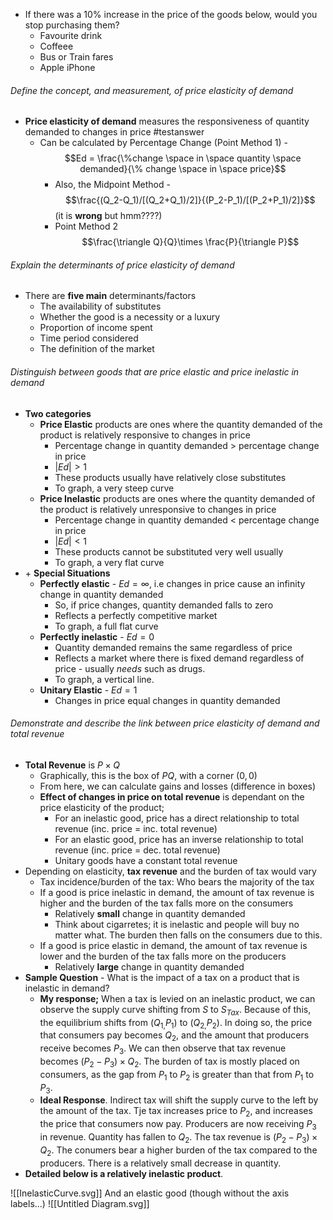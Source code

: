 - If there was a 10% increase in the price of the goods below, would you stop purchasing them?
	- Favourite drink
	- Coffeee
	- Bus or Train fares
	- Apple iPhone

###### Define the concept, and measurement, of price elasticity of demand
- **Price elasticity of demand** measures the responsiveness of quantity demanded to changes in price #testanswer 
	- Can be calculated by Percentage Change (Point Method 1) - $$Ed = \frac{\%change \space in \space quantity \space demanded}{\% change \space in \space price}$$
		- Also, the Midpoint Method - $$\frac{(Q_2-Q_1)/[(Q_2+Q_1)/2]}{(P_2-P_1)/[(P_2+P_1)/2]}$$ (it is **wrong** but hmm????)
		- Point Method 2 $$\frac{\triangle Q}{Q}\times \frac{P}{\triangle P}$$

###### Explain the determinants of price elasticity of demand
- There are **five main** determinants/factors
	- The availability of substitutes
	- Whether the good is a necessity or a luxury
	- Proportion of income spent
	- Time period considered
	- The definition of the market

###### Distinguish between goods that are price elastic and price inelastic in demand
- **Two categories**
	- **Price Elastic** products are ones where the quantity demanded of the product is relatively responsive to changes in price
		- Percentage change in quantity demanded $>$ percentage change in price
		- $|Ed|>1$
		- These products usually have relatively close substitutes
		- To graph, a very steep curve
	- **Price Inelastic** products are ones where the quantity demanded of the product is relatively unresponsive to changes in price
		- Percentage change in quantity demanded $<$ percentage change in price
		- $|Ed|<1$
		- These products cannot be substituted very well usually
		- To graph, a very flat curve
- $+$ **Special Situations**
	- **Perfectly elastic** - $Ed=\infty$, i.e changes in price cause an infinity change in quantity demanded
		- So, if price changes, quantity demanded falls to zero
		- Reflects a perfectly competitive market
		- To graph, a full flat curve
	- **Perfectly inelastic** - $Ed = 0$
		- Quantity demanded remains the same regardless of price
		- Reflects a market where there is fixed demand regardless of price - usually *needs* such as drugs.
		- To graph, a vertical line.
	- **Unitary Elastic** - $Ed = 1$
		- Changes in price equal changes in quantity demanded

###### Demonstrate and describe the link between price elasticity of demand and total revenue
- **Total Revenue** is $P\times Q$
	- Graphically, this is the box of $PQ$, with a corner $(0,0)$
	- From here, we can calculate gains and losses (difference in boxes)
	- **Effect of changes in price on total revenue** is dependant on the price elasticity of the product;
		- For an inelastic good, price has a direct relationship to total revenue (inc. price = inc. total revenue)
		- For an elastic good, price has an inverse relationship to total revenue (inc. price = dec. total revenue)
		- Unitary goods have a constant total revenue
- Depending on elasticity, **tax revenue** and the burden of tax would vary
	- Tax incidence/burden of the tax: Who bears the majority of the tax
	- If a good is price inelastic in demand, the amount of tax revenue is higher and the burden of the tax falls more on the consumers
		- Relatively **small** change in quantity demanded
		- Think about cigarretes; it is inelastic and people will buy no matter what. The burden then falls on the consumers due to this.
	- If a good is price elastic in demand, the amount of tax revenue is lower and the burden of the tax falls more on the producers
		- Relatively **large** change in quantity demanded
- **Sample Question** - What is the impact of a tax on a product that is inelastic in demand?
	- **My response;** When a tax is levied on an inelastic product, we can observe the supply curve shifting from $S$ to $S_{Tax}$. Because of this, the equilibrium shifts from $(Q_{1,}P_1)$ to $(Q_{2,}P_2)$. In doing so, the price that consumers pay becomes $Q_2$, and the amount that producers receive becomes $P_3$. We can then observe that tax revenue becomes $(P_2-P_{3}) \times Q_2$. The burden of tax is mostly placed on consumers, as the gap from $P_1$ to $P_2$ is greater than that from $P_1$ to $P_3$.
	- **Ideal Response**. Indirect tax will shift the supply curve to the left by the amount of the tax. Tje tax increases price to $P_2$, and increases the price that consumers now pay. Producers are now receiving $P_3$ in revenue. Quantity has fallen to $Q_2$. The tax revenue is $(P_2-P_{3}) \times Q_2$. The conumers bear a higher burden of the tax compared to the producers. There is a relatively small decrease in quantity.
- **Detailed below is a relatively inelastic product**.

![[InelasticCurve.svg]]
And an elastic good (though without the axis labels...) ![[Untitled Diagram.svg]] 